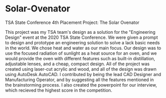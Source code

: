 # Solar-Ovenator
TSA State Conference 4th Placement Project: The Solar Ovenator

This project was my TSA team's design as a solution for the "Engineering Design" event at the 2020 TSA State Conference. We were given a prompt to design and prototype an engineering solution to solve a lack basic needs in the world. We chose heat and water as our main focus. Our design was to use the focused radiation of sunlight as a heat source for an oven, and we would provide the oven with different features such as built-in distillation, adjustable lenses, and a cheap, compact design. All of the project was created using laser-cut acrylic and wood, and all of the design was drawn using AutoDesk AutoCAD. I contributed by being the lead CAD Designer and Manufacturing Operator, and by suggesting all the features mentioned in the brainstorming process. I also created the powerpoint for our interview, which recieved the highest score in the competition. 
